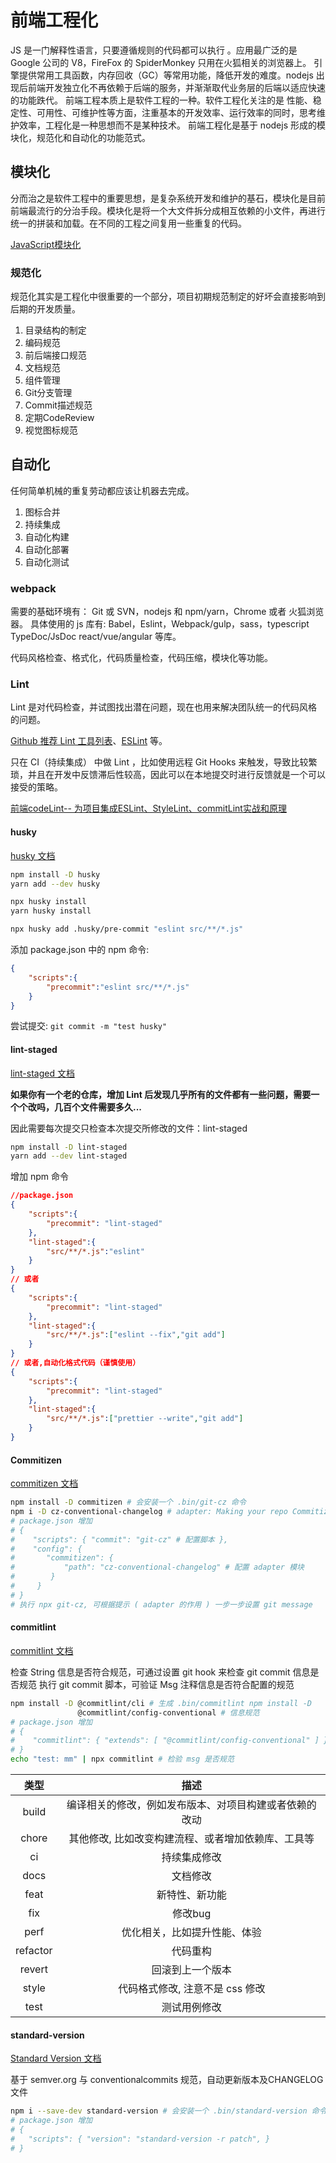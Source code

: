 # 前端工程化

JS 是一门解释性语言，只要遵循规则的代码都可以执行 。应用最广泛的是 Google 公司的 V8，FireFox 的 SpiderMonkey 只用在火狐相关的浏览器上。
引擎提供常用工具函数，内存回收（GC）等常用功能，降低开发的难度。nodejs 出现后前端开发独立化不再依赖于后端的服务，并渐渐取代业务层的后端以适应快速的功能跌代。
前端工程本质上是软件工程的一种。软件工程化关注的是 性能、稳定性、可用性、可维护性等方面，注重基本的开发效率、运行效率的同时，思考维护效率，工程化是一种思想而不是某种技术。
前端工程化是基于 nodejs 形成的模块化，规范化和自动化的功能范式。

## 模块化

分而治之是软件工程中的重要思想，是复杂系统开发和维护的基石，模块化是目前前端最流行的分治手段。模块化是将一个大文件拆分成相互依赖的小文件，再进行统一的拼装和加载。在不同的工程之间复用一些重复的代码。

[JavaScript模块化](./JavaScript模块化.md)

### 规范化

规范化其实是工程化中很重要的一个部分，项目初期规范制定的好坏会直接影响到后期的开发质量。

  1. 目录结构的制定
  2. 编码规范
  3. 前后端接口规范
  4. 文档规范
  5. 组件管理
  6. Git分支管理
  7. Commit描述规范
  8. 定期CodeReview
  9. 视觉图标规范

## 自动化

任何简单机械的重复劳动都应该让机器去完成。

 1. 图标合并
 2. 持续集成
 3. 自动化构建
 4. 自动化部署
 5. 自动化测试


### webpack
需要的基础环境有： Git 或 SVN，nodejs 和 npm/yarn，Chrome 或者 火狐浏览器。
具体使用的 js 库有: Babel，Eslint，Webpack/gulp，sass，typescript TypeDoc/JsDoc react/vue/angular 等库。

代码风格检查、格式化，代码质量检查，代码压缩，模块化等功能。

### Lint

Lint 是对代码检查，并试图找出潜在问题，现在也用来解决团队统一的代码风格的问题。

[Github 推荐 Lint 工具列表](https://github.com/collections/clean-code-linters)、[ESLint](https://eslint.org/) 等。

只在 CI（持续集成） 中做 Lint ，比如使用远程 Git Hooks 来触发，导致比较繁琐，并且在开发中反馈滞后性较高，因此可以在本地提交时进行反馈就是一个可以接受的策略。

[前端codeLint-- 为项目集成ESLint、StyleLint、commitLint实战和原理](https://zhuanlan.zhihu.com/p/100427908)

#### husky

[husky 文档](https://typicode.github.io/husky/#/)

```sh
npm install -D husky
yarn add --dev husky

npx husky install
yarn husky install

npx husky add .husky/pre-commit "eslint src/**/*.js"
```

添加 package.json 中的 npm 命令:

```json
{
    "scripts":{
        "precommit":"eslint src/**/*.js"
    }
}
```

尝试提交: `git commit -m "test husky"`

#### lint-staged

[lint-staged 文档](https://github.com/okonet/lint-staged)

**如果你有一个老的仓库，增加 Lint 后发现几乎所有的文件都有一些问题，需要一个个改吗，几百个文件需要多久...**

因此需要每次提交只检查本次提交所修改的文件：lint-staged

```sh
npm install -D lint-staged
yarn add --dev lint-staged
```

增加 npm 命令

```json
//package.json
{
    "scripts":{
        "precommit": "lint-staged"
    },
    "lint-staged":{
        "src/**/*.js":"eslint"
    }
}
// 或者
{
    "scripts":{
        "precommit": "lint-staged"
    },
    "lint-staged":{
        "src/**/*.js":["eslint --fix","git add"]
    }
}
// 或者,自动化格式代码（谨慎使用）
{
    "scripts":{
        "precommit": "lint-staged"
    },
    "lint-staged":{
        "src/**/*.js":["prettier --write","git add"]
    }
}
```

#### Commitizen

[commitizen 文档](http://commitizen.github.io/cz-cli/)

```sh
npm install -D commitizen # 会安装一个 .bin/git-cz 命令 
npm i -D cz-conventional-changelog # adapter: Making your repo Commitizen-friendly
# package.json 增加
# {
#    "scripts": { "commit": "git-cz" # 配置脚本 }, 
#    "config": { 
#		"commitizen": { 
#			"path": "cz-conventional-changelog" # 配置 adapter 模块 
#		 } 
#	  }
# }
# 执行 npx git-cz, 可根据提示 ( adapter 的作用 ) 一步一步设置 git message
```

#### commitlint

[commitlint 文档](https://commitlint.js.org/#/)

检查 String 信息是否符合规范，可通过设置 git hook 来检查 git commit 信息是否规范 执行 git commit 脚本，可验证 Msg 注释信息是否符合配置的规范

```sh
npm install -D @commitlint/cli # 生成 .bin/commitlint npm install -D
			   @commitlint/config-conventional # 信息规范
# package.json 增加
# {
# 	 "commitlint": { "extends": [ "@commitlint/config-conventional" ] }
# }
echo "test: mm" | npx commitlint # 检验 msg 是否规范
```

|   类型   |                          描述                          |
| :------: | :----------------------------------------------------: |
|  build   | 编译相关的修改，例如发布版本、对项目构建或者依赖的改动 |
|  chore   |   其他修改, 比如改变构建流程、或者增加依赖库、工具等   |
|    ci    |                      持续集成修改                      |
|   docs   |                        文档修改                        |
|   feat   |                     新特性、新功能                     |
|   fix    |                        修改bug                         |
|   perf   |              优化相关，比如提升性能、体验              |
| refactor |                        代码重构                        |
|  revert  |                    回滚到上一个版本                    |
|  style   |            代码格式修改, 注意不是 css 修改             |
|   test   |                      测试用例修改                      |

#### standard-version

[Standard Version 文档](https://github.com/conventional-changelog/standard-version)

基于 semver.org 与 conventionalcommits 规范，自动更新版本及CHANGELOG文件

```sh
npm i --save-dev standard-version # 会安装一个 .bin/standard-version 命令
# package.json 增加
# {
# 	"scripts": { "version": "standard-version -r patch", }
# }
```





